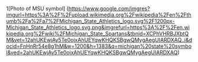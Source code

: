 1[Photo of MSU symbol] (https://www.google.com/imgres?imgurl=https%3A%2F%2Fupload.wikimedia.org%2Fwikipedia%2Fen%2Fthumb%2Fa%2Fa7%2FMichigan_State_Athletics_logo.svg%2F1200px-Michigan_State_Athletics_logo.svg.png&imgrefurl=https%3A%2F%2Fen.wikipedia.org%2Fwiki%2FMichigan_State_Spartans&tbnid=XCPhVHRBJXbtQM&vet=12ahUKEwjAy5Te0ojxAhUEYqwKHQKSBgwQMygAegUIARDXAQ..i&docid=FnHnRr54e8g1hM&w=1200&h=1383&q=michigan%20state%20symbol&ved=2ahUKEwjAy5Te0ojxAhUEYqwKHQKSBgwQMygAegUIARDXAQ) 
